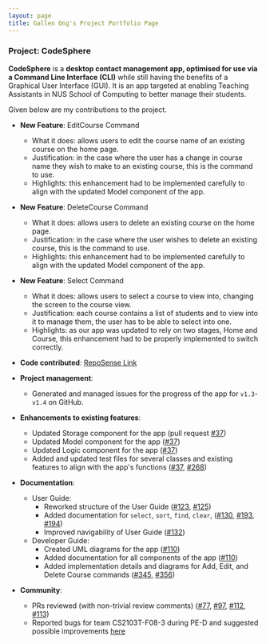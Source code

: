 ```yaml
---
layout: page
title: Gallen Ong's Project Portfolio Page
---
```


### Project: CodeSphere

**CodeSphere** is a **desktop contact management app, optimised for use via a Command Line Interface (CLI)**
while still having the benefits of a Graphical User Interface (GUI).
It is an app targeted at enabling Teaching Assistants in NUS School of Computing to better manage their students.

Given below are my contributions to the project.

* **New Feature**: EditCourse Command
  * What it does: allows users to edit the course name of an existing course on the home page.
  * Justification: in the case where the user has a change in course name they wish to make to an existing course, this is the command to use.
  * Highlights: this enhancement had to be implemented carefully to align with the updated Model component of the app.

* **New Feature**: DeleteCourse Command
  * What it does: allows users to delete an existing course on the home page.
  * Justification: in the case where the user wishes to delete an existing course, this is the command to use.
  * Highlights: this enhancement had to be implemented carefully to align with the updated Model component of the app.

* **New Feature**: Select Command
  * What it does: allows users to select a course to view into, changing the screen to the course view.
  * Justification: each course contains a list of students and to view into it to manage them, the user has to be able to select into one.
  * Highlights: as our app was updated to rely on two stages, Home and Course, this enhancement had to be properly implemented to switch correctly.


* **Code contributed**: [RepoSense Link](https://nus-cs2103-ay2324s1.github.io/tp-dashboard/?search=gongg21&breakdown=false&sort=groupTitle%20dsc&sortWithin=title&since=2023-09-22&timeframe=commit&mergegroup=&groupSelect=groupByRepos)


* **Project management**:
    * Generated and managed issues for the progress of the app for `v1.3`-`v1.4` on GitHub.

* **Enhancements to existing features**:
    * Updated Storage component for the app (pull request [#37](https://github.com/AY2324S1-CS2103T-W15-4/tp/pull/78))
    * Updated Model component for the app ([#37](https://github.com/AY2324S1-CS2103T-W15-4/tp/pull/78))
    * Updated Logic component for the app ([#37](https://github.com/AY2324S1-CS2103T-W15-4/tp/pull/78))
    * Added and updated test files for several classes and existing features to align with the app's functions ([#37](https://github.com/AY2324S1-CS2103T-W15-4/tp/pull/78), [#268](https://github.com/AY2324S1-CS2103T-W15-4/tp/pull/268/files#diff-1ec9267e3dde0569a3b06f8201aef7d83b34bcde507697075f92a4758e7e041d))

* **Documentation**:
    * User Guide:
        * Reworked structure of the User Guide ([#123](https://github.com/AY2324S1-CS2103T-W15-4/tp/pull/123/files), [#125](https://github.com/AY2324S1-CS2103T-W15-4/tp/pull/125/files))
        * Added documentation for `select`, `sort`, `find`, `clear`, ([#130](https://github.com/AY2324S1-CS2103T-W15-4/tp/pull/130/files), [#193](https://github.com/AY2324S1-CS2103T-W15-4/tp/pull/193/files), [#194](https://github.com/AY2324S1-CS2103T-W15-4/tp/pull/194/files))
        * Improved navigability of User Guide ([#132](https://github.com/AY2324S1-CS2103T-W15-4/tp/pull/132/files))
    * Developer Guide:
        * Created UML diagrams for the app ([#110](https://github.com/AY2324S1-CS2103T-W15-4/tp/pull/110/files))
        * Added documentation for all components of the app ([#110](https://github.com/AY2324S1-CS2103T-W15-4/tp/pull/110/files))
        * Added implementation details and diagrams for Add, Edit, and Delete Course commands ([#345](https://github.com/AY2324S1-CS2103T-W15-4/tp/pull/345), [#356](https://github.com/AY2324S1-CS2103T-W15-4/tp/pull/356))

* **Community**:
    * PRs reviewed (with non-trivial review comments) ([#77](https://github.com/AY2324S1-CS2103T-W15-4/tp/pull/77), [#97](https://github.com/AY2324S1-CS2103T-W15-4/tp/pull/113), [#112](https://github.com/AY2324S1-CS2103T-W15-4/tp/pull/112), [#113](https://github.com/AY2324S1-CS2103T-W15-4/tp/pull/113))
    * Reported bugs for team CS2103T-F08-3 during PE-D and suggested possible improvements [here](https://github.com/gongg21/ped)
